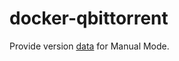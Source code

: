 # docker-qbittorrent

Provide version [data][latest.json] for Manual Mode.

[latest.json]: https://mogeko.github.io/docker-qbittorrent/latest.json
